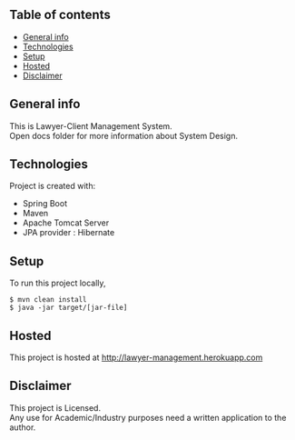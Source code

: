 ## Table of contents
* [General info](#general-info)
* [Technologies](#technologies)
* [Setup](#setup)
* [Hosted](#hosted)
* [Disclaimer](#disclaimer)

## General info
This is Lawyer-Client Management System.  
Open docs folder for more information about System Design.  

	
## Technologies
Project is created with:
* Spring Boot
* Maven
* Apache Tomcat Server
* JPA provider : Hibernate
	
## Setup
To run this project locally,  

```
$ mvn clean install
$ java -jar target/[jar-file]
```

## Hosted
This project is hosted at http://lawyer-management.herokuapp.com


## Disclaimer
This project is Licensed.  
Any use for Academic/Industry purposes need a written application to the author.
